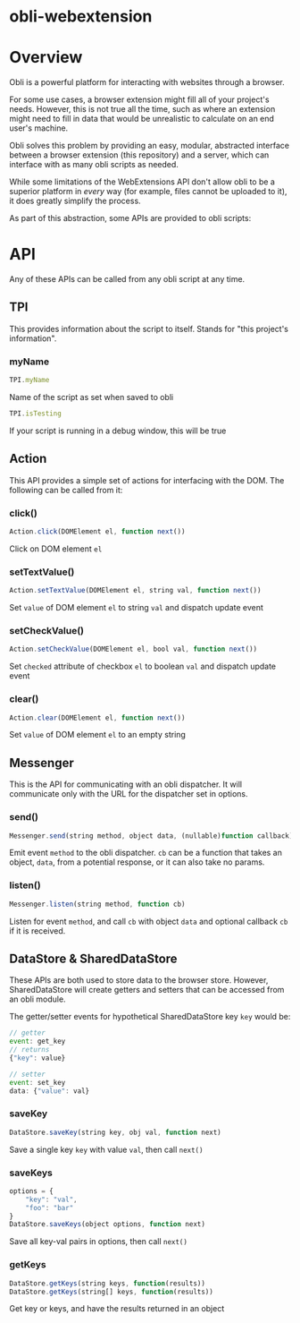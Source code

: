 # obli-webextension

# Overview

Obli is a powerful platform for interacting with websites through a browser.

For some use cases, a browser extension might fill all of your project's needs. However, this is not true all the time, such as where an extension might need to fill in data that would be unrealistic to calculate on an end user's machine.

Obli solves this problem by providing an easy, modular, abstracted interface between a browser extension (this repository) and a server, which can interface with as many obli scripts as needed.

While some limitations of the WebExtensions API don't allow obli to be a superior platform in _every_ way (for example, files cannot be uploaded to it), it does greatly simplify the process.

As part of this abstraction, some APIs are provided to obli scripts:

# API

Any of these APIs can be called from any obli script at any time.

## TPI
This provides information about the script to itself. Stands for "this project's information".

### myName
```js
TPI.myName
```
Name of the script as set when saved to obli

```js
TPI.isTesting
```
If your script is running in a debug window, this will be true

## Action
This API provides a simple set of actions for interfacing with the DOM. The following can be called from it:

### click()
```js
Action.click(DOMElement el, function next())
```
Click on DOM element `el`

### setTextValue()
```js
Action.setTextValue(DOMElement el, string val, function next())
```
Set `value` of DOM element `el` to string `val` and dispatch update event 

### setCheckValue()
```js
Action.setCheckValue(DOMElement el, bool val, function next())
```
Set `checked` attribute of checkbox `el` to boolean `val` and dispatch update event 

### clear()
```js
Action.clear(DOMElement el, function next())
```
Set `value` of DOM element `el` to an empty string

## Messenger

This is the API for communicating with an obli dispatcher. It will communicate only with the URL for the dispatcher set in options.

### send()

```js
Messenger.send(string method, object data, (nullable)function callback)
```
Emit event `method` to the obli dispatcher. `cb` can be a function that takes an object, `data`, from a potential response, or it can also take no params.

### listen()
```js
Messenger.listen(string method, function cb)
```
Listen for event `method`, and call `cb` with object `data` and optional callback `cb` if it is received.

## DataStore &amp; SharedDataStore

These APIs are both used to store data to the browser store. However, SharedDataStore will create getters and setters that can be accessed from an obli module.

The getter/setter events for hypothetical SharedDataStore key `key` would be:

```js
// getter
event: get_key
// returns 
{"key": value}

// setter
event: set_key
data: {"value": val}
``` 

### saveKey
```js
DataStore.saveKey(string key, obj val, function next)
```
Save a single key `key` with value `val`, then call `next()`

### saveKeys
```js
options = {
	"key": "val",
	"foo": "bar"
}
DataStore.saveKeys(object options, function next)
```
Save all key-val pairs in options, then call `next()`

### getKeys
```js
DataStore.getKeys(string keys, function(results))
DataStore.getKeys(string[] keys, function(results))
```
Get key or keys, and have the results returned in an object
